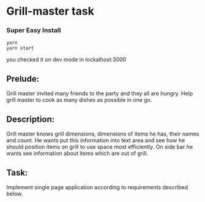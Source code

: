 # Grill-master task

### Super Easy Install
```
yarn 
yarn start
```
you checked it on dev mode in lockalhost:3000

## Prelude:
Grill master invited many friends to the party and they all are hungry.
Help grill master to cook as many dishes as possible in one go.

## Description:
Grill master knows grill dimensions, dimensions of items he has, their names and count.
He wants put this information into text area and see how he should position items on grill to use space most efficiently.
On side bar he wants see information about items which are out of grill.

## Task:
Implement single page application according to requirements described below.
